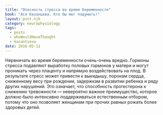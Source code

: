 ```yaml
---
title: "Опасность стресса во время беременности"
book: "Ася Казанцева. Кто бы мог подумать!"
layout: post.njk
category: neurophysiology
tags:
  - posts
  - whoWouldHaveThought
  - kazantseva
date: 2016-05-11
---
```


Нервничать во время беременности очень-очень вредно. Гормоны стресса подавляют выработку половых гормонов у матери и могут проникать через плаценту и напрямую воздействовать на плод. В результате стресс может привести к выкидышу, порокам сердца, сниженному весу при рождении, задержкам в развитии ребенка и ряду других нарушений. Это означает, что способность прогестерона к снижению тревожности — невероятно важное преимущество, которое должно было интенсивно поддерживаться естественным отбором, потому что оно позволяет женщинам при прочих равных рожать более здоровых детей.
